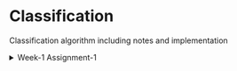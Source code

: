 # Classification
Classification algorithm including notes and implementation

<details>
<summary>Week-1 Assignment-1</summary>
<ul>  
    <li> <a href = "https://github.com/PrashanthSingaravelan/ml-classification/blob/main/Week-1%20Linear%20classifier%20and%20Logistic%20Regression/assignments/Predicting%20sentiments%20from%20product%20reviews.ipynb">
    Predicting sentiments from product reviews</a>
    </li>
</ul>        
</details>

<!-- <details>
<summary>Assignment-2</summary>
<ul>
    <li> <a href="https://github.com/MothishMC/iNeuron_Assignments/blob/main/2.1_pattern.py">Qn.1</a>
    <li> <a href="https://github.com/MothishMC/iNeuron_Assignments/blob/main/2.2_reverse.py">Qn.2</a>
</ul>
</details> -->